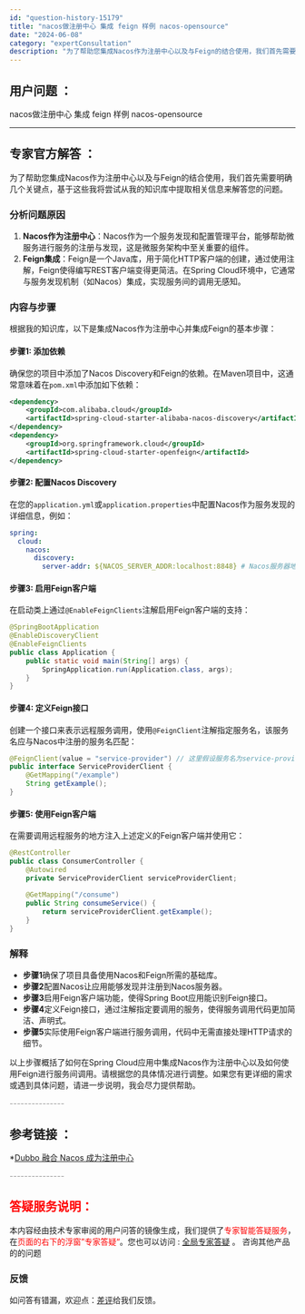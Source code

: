 ```yaml
---
id: "question-history-15179"
title: "nacos做注册中心 集成 feign 样例 nacos-opensource"
date: "2024-06-08"
category: "expertConsultation"
description: "为了帮助您集成Nacos作为注册中心以及与Feign的结合使用，我们首先需要明确几个关键点，基于这些我将尝试从我的知识库中提取相关信息来解答您的问题。### 分析问题原因1. **Nacos作为注册中心**：Nacos作为一个服务发现和配置管理平台，能够帮助微服务进行服务的注册与发现，这是微服务架构"
---
```


## 用户问题 ： 
 nacos做注册中心 集成 feign 样例 nacos-opensource 

---------------
## 专家官方解答 ：

为了帮助您集成Nacos作为注册中心以及与Feign的结合使用，我们首先需要明确几个关键点，基于这些我将尝试从我的知识库中提取相关信息来解答您的问题。

### 分析问题原因

1. **Nacos作为注册中心**：Nacos作为一个服务发现和配置管理平台，能够帮助微服务进行服务的注册与发现，这是微服务架构中至关重要的组件。
2. **Feign集成**：Feign是一个Java库，用于简化HTTP客户端的创建，通过使用注解，Feign使得编写REST客户端变得更简洁。在Spring Cloud环境中，它通常与服务发现机制（如Nacos）集成，实现服务间的调用无感知。

### 内容与步骤

根据我的知识库，以下是集成Nacos作为注册中心并集成Feign的基本步骤：

#### 步骤1: 添加依赖

确保您的项目中添加了Nacos Discovery和Feign的依赖。在Maven项目中，这通常意味着在`pom.xml`中添加如下依赖：

```xml
<dependency>
    <groupId>com.alibaba.cloud</groupId>
    <artifactId>spring-cloud-starter-alibaba-nacos-discovery</artifactId>
</dependency>
<dependency>
    <groupId>org.springframework.cloud</groupId>
    <artifactId>spring-cloud-starter-openfeign</artifactId>
</dependency>
```

#### 步骤2: 配置Nacos Discovery

在您的`application.yml`或`application.properties`中配置Nacos作为服务发现的详细信息，例如：

```yaml
spring:
  cloud:
    nacos:
      discovery:
        server-addr: ${NACOS_SERVER_ADDR:localhost:8848} # Nacos服务器地址
```

#### 步骤3: 启用Feign客户端

在启动类上通过`@EnableFeignClients`注解启用Feign客户端的支持：

```java
@SpringBootApplication
@EnableDiscoveryClient
@EnableFeignClients
public class Application {
    public static void main(String[] args) {
        SpringApplication.run(Application.class, args);
    }
}
```

#### 步骤4: 定义Feign接口

创建一个接口来表示远程服务调用，使用`@FeignClient`注解指定服务名，该服务名应与Nacos中注册的服务名匹配：

```java
@FeignClient(value = "service-provider") // 这里假设服务名为service-provider
public interface ServiceProviderClient {
    @GetMapping("/example")
    String getExample();
}
```

#### 步骤5: 使用Feign客户端

在需要调用远程服务的地方注入上述定义的Feign客户端并使用它：

```java
@RestController
public class ConsumerController {
    @Autowired
    private ServiceProviderClient serviceProviderClient;
    
    @GetMapping("/consume")
    public String consumeService() {
        return serviceProviderClient.getExample();
    }
}
```

### 解释

- **步骤1**确保了项目具备使用Nacos和Feign所需的基础库。
- **步骤2**配置Nacos让应用能够发现并注册到Nacos服务器。
- **步骤3**启用Feign客户端功能，使得Spring Boot应用能识别Feign接口。
- **步骤4**定义Feign接口，通过注解指定要调用的服务，使得服务调用代码更加简洁、声明式。
- **步骤5**实际使用Feign客户端进行服务调用，代码中无需直接处理HTTP请求的细节。

以上步骤概括了如何在Spring Cloud应用中集成Nacos作为注册中心以及如何使用Feign进行服务间调用。请根据您的具体情况进行调整。如果您有更详细的需求或遇到具体问题，请进一步说明，我会尽力提供帮助。


<font color="#949494">---------------</font> 


## 参考链接 ：

*[Dubbo 融合 Nacos 成为注册中心](https://nacos.io/docs/latest/ecology/use-nacos-with-dubbo)


 <font color="#949494">---------------</font> 
 


## <font color="#FF0000">答疑服务说明：</font> 

本内容经由技术专家审阅的用户问答的镜像生成，我们提供了<font color="#FF0000">专家智能答疑服务</font>，在<font color="#FF0000">页面的右下的浮窗”专家答疑“</font>。您也可以访问 : [全局专家答疑](https://opensource.alibaba.com/chatBot) 。 咨询其他产品的的问题

### 反馈
如问答有错漏，欢迎点：[差评](https://ai.nacos.io/user/feedbackByEnhancerGradePOJOID?enhancerGradePOJOId=15199)给我们反馈。
